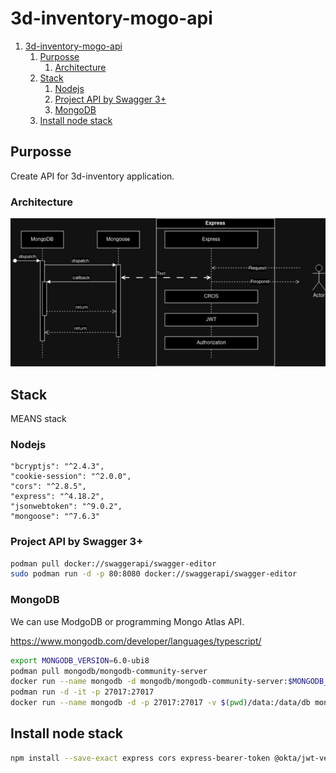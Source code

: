 ﻿# 3d-inventory-mogo-api

1. [3d-inventory-mogo-api](#3d-inventory-mogo-api)
   1. [Purposse](#purposse)
      1. [Architecture](#architecture)
   2. [Stack](#stack)
      1. [Nodejs](#nodejs)
      2. [Project API by Swagger 3+](#project-api-by-swagger-3)
      3. [MongoDB](#mongodb)
   3. [Install node stack](#install-node-stack)

## Purposse

Create API for 3d-inventory application.

### Architecture
![Architecture](assets/architecture.drawio.png)


## Stack

MEANS stack

### Nodejs

    "bcryptjs": "^2.4.3",
    "cookie-session": "^2.0.0",
    "cors": "^2.8.5",
    "express": "^4.18.2",
    "jsonwebtoken": "^9.0.2",
    "mongoose": "^7.6.3"

### Project API by Swagger 3+

```bash
podman pull docker://swaggerapi/swagger-editor
sudo podman run -d -p 80:8080 docker://swaggerapi/swagger-editor
```

### MongoDB

We can use ModgoDB or programming Mongo Atlas API.

<https://www.mongodb.com/developer/languages/typescript/>

```bash
export MONGODB_VERSION=6.0-ubi8
podman pull mongodb/mongodb-community-server
docker run --name mongodb -d mongodb/mongodb-community-server:$MONGODB_VERSION
podman run -d -it -p 27017:27017
docker run --name mongodb -d -p 27017:27017 -v $(pwd)/data:/data/db mongodb/mongodb-community-server:$MONGODB_VERSION
```

## Install node stack

```bash
npm install --save-exact express cors express-bearer-token @okta/jwt-verifier mongoose
```

